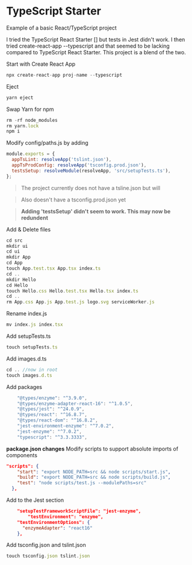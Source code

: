 # TypeScript Starter
Example of a basic React/TypeScript project

I tried the TypeScript React Starter [] but tests in Jest didn't work. I then tried create-react-app --typescript and that seemed to be lacking compared to TypeScript React Starter. This project is a blend of the two.

Start with Create React App
```js
npx create-react-app proj-name --typescript
```
Eject
```js
yarn eject
```
Swap Yarn for npm
```js
rm -rf node_modules
rm yarn.lock
npm i
```
Modify config/paths.js by adding
```js
module.exports = {
  appTsLint: resolveApp('tslint.json'),
  appTsProdConfig: resolveApp('tsconfig.prod.json'),
  testsSetup: resolveModule(resolveApp, 'src/setupTests.ts'),
};
```
> The project currently does not have a tsline.json but will

> Also doesn't have a tsconfig.prod.json yet

> **Adding 'testsSetup' didn't seem to work. This may now be redundent**

Add & Delete files
```js
cd src
mkdir ui
cd ui
mkdir App
cd App
touch App.test.tsx App.tsx index.ts
cd ..
mkdir Hello
cd Hello
touch Hello.css Hello.test.tsx Hello.tsx index.ts
cd ..
rm App.css App.js App.test.js logo.svg serviceWorker.js
```
Rename index.js
```js
mv index.js index.tsx
```
Add setupTests.ts
```js
touch setupTests.ts
```
Add images.d.ts
```js
cd .. //now in root
touch images.d.ts
```

Add packages
```js
    "@types/enzyme": "^3.9.0",
    "@types/enzyme-adapter-react-16": "^1.0.5",
    "@types/jest": "^24.0.9",
    "@types/react": "^16.8.7",
    "@types/react-dom": "^16.8.2",
    "jest-environment-enzyme": "^7.0.2",
    "jest-enzyme": "^7.0.2",
    "typescript": "^3.3.3333",
```

**package.json changes**
Modify scripts to support absolute imports of components
```json
"scripts": {
    "start": "export NODE_PATH=src && node scripts/start.js",
    "build": "export NODE_PATH=src && node scripts/build.js",
    "test": "node scripts/test.js --modulePaths=src"
  },
```
Add to the Jest section
```json
    "setupTestFrameworkScriptFile": "jest-enzyme",
        "testEnvironment": "enzyme",
    "testEnvironmentOptions": {
      "enzymeAdapter": "react16"
    },
```

Add tsconfig.json and tslint.json
```js
touch tsconfig.json tslint.json
```
